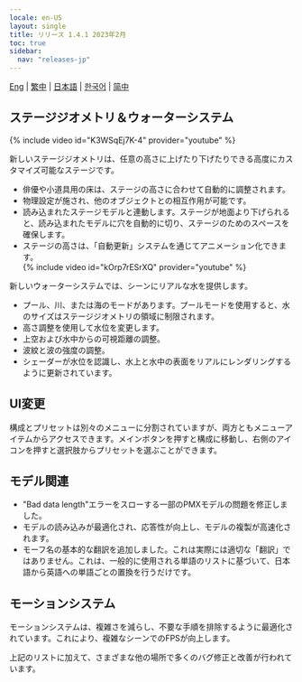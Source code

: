 ```yaml
---
locale: en-US
layout: single
title: リリース 1.4.1 2023年2月
toc: true
sidebar:
  nav: "releases-jp"
---
```

[Eng](/dancexr/releases/1.4.1) | [繁中](/tw/dancexr/releases/1.4.1) | [日本語](/jp/dancexr/releases/1.4.1) | [한국어](/kr/dancexr/releases/1.4.1) | [简中](/zh/dancexr/releases/1.4.1)

## ステージジオメトリ＆ウォーターシステム
{% include video id="K3WSqEj7K-4" provider="youtube" %}

新しいステージジオメトリは、任意の高さに上げたり下げたりできる高度にカスタマイズ可能なステージです。
* 俳優や小道具用の床は、ステージの高さに合わせて自動的に調整されます。
* 物理設定が施され、他のオブジェクトとの相互作用が可能です。
* 読み込まれたステージモデルと連動します。ステージが地面より下げられると、読み込まれたモデルに穴を自動的に切り、ステージのためのスペースを確保します。
* ステージの高さは、「自動更新」システムを通じてアニメーション化できます。  
{% include video id="kOrp7rESrXQ" provider="youtube" %}

新しいウォーターシステムでは、シーンにリアルな水を提供します。
* プール、川、または海のモードがあります。プールモードを使用すると、水のサイズはステージジオメトリの領域に制限されます。
* 高さ調整を使用して水位を変更します。
* 上空および水中からの可視距離の調整。
* 波紋と波の強度の調整。
* シェーダーが水位を認識し、水上と水中の表面をリアルにレンダリングするように更新されています。

## UI変更
構成とプリセットは別々のメニューに分割されていますが、両方ともメニューアイテムからアクセスできます。メインボタンを押すと構成に移動し、右側のアイコンを押すと選択肢からプリセットを選ぶことができます。

## モデル関連
* "Bad data length"エラーをスローする一部のPMXモデルの問題を修正しました。
* モデルの読み込みが最適化され、応答性が向上し、モデルの複製が高速化されます。
* モーフ名の基本的な翻訳を追加しました。これは実際には適切な「翻訳」ではありません。これは、一般的に使用される単語のリストに基づいて、日本語から英語への単語ごとの置換を行うだけです。

## モーションシステム
モーションシステムは、複雑さを減らし、不要な手順を排除するように最適化されています。これにより、複雑なシーンでのFPSが向上します。

上記のリストに加えて、さまざまな他の場所で多くのバグ修正と改善が行われています。